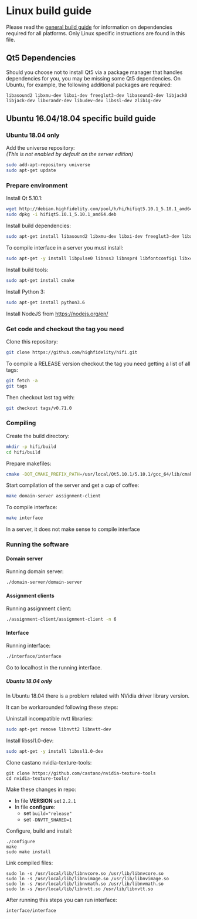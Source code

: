 # Linux build guide

Please read the [general build guide](BUILD.md) for information on dependencies required for all platforms. Only Linux specific instructions are found in this file.

## Qt5 Dependencies

Should you choose not to install Qt5 via a package manager that handles dependencies for you, you may be missing some Qt5 dependencies. On Ubuntu, for example, the following additional packages are required:

    libasound2 libxmu-dev libxi-dev freeglut3-dev libasound2-dev libjack0 libjack-dev libxrandr-dev libudev-dev libssl-dev zlib1g-dev

## Ubuntu 16.04/18.04 specific build guide

### Ubuntu 18.04 only
Add the universe repository:  
_(This is not enabled by default on the server edition)_
```bash
sudo add-apt-repository universe
sudo apt-get update
```

### Prepare environment
Install Qt 5.10.1:
```bash
wget http://debian.highfidelity.com/pool/h/hi/hifiqt5.10.1_5.10.1_amd64.deb
sudo dpkg -i hifiqt5.10.1_5.10.1_amd64.deb
```

Install build dependencies:
```bash
sudo apt-get install libasound2 libxmu-dev libxi-dev freeglut3-dev libasound2-dev libjack0 libjack-dev libxrandr-dev libudev-dev libssl-dev zlib1g-dev
```

To compile interface in a server you must install:
```bash
sudo apt-get -y install libpulse0 libnss3 libnspr4 libfontconfig1 libxcursor1 libxcomposite1 libxtst6 libxslt1.1
```

Install build tools:
```bash
sudo apt-get install cmake
```

Install Python 3:
```bash
sudo apt-get install python3.6
```

Install NodeJS from https://nodejs.org/en/


### Get code and checkout the tag you need

Clone this repository:
```bash
git clone https://github.com/highfidelity/hifi.git
```

To compile a RELEASE version checkout the tag you need getting a list of all tags:
```bash
git fetch -a
git tags
```

Then checkout last tag with:
```bash
git checkout tags/v0.71.0
```

### Compiling

Create the build directory:
```bash
mkdir -p hifi/build
cd hifi/build
```

Prepare makefiles:
```bash
cmake -DQT_CMAKE_PREFIX_PATH=/usr/local/Qt5.10.1/5.10.1/gcc_64/lib/cmake ..
```

Start compilation of the server and get a cup of coffee:
```bash
make domain-server assignment-client
```

To compile interface:
```bash
make interface
```

In a server, it does not make sense to compile interface

### Running the software

#### Domain server

Running domain server:
```bash
./domain-server/domain-server
```

#### Assignment clients

Running assignment client:
```bash
./assignment-client/assignment-client -n 6
```

#### Interface

Running interface:
```bash
./interface/interface
```

Go to localhost in the running interface.

##### Ubuntu 18.04 only

In Ubuntu 18.04 there is a problem related with NVidia driver library version.

It can be workarounded following these steps:

Uninstall incompatible nvtt libraries:
```bash
sudo apt-get remove libnvtt2 libnvtt-dev
```

Install libssl1.0-dev:
```bash
sudo apt-get -y install libssl1.0-dev
```

Clone castano nvidia-texture-tools:
```
git clone https://github.com/castano/nvidia-texture-tools
cd nvidia-texture-tools/
```

Make these changes in repo:
* In file **VERSION** set `2.2.1`
* In file **configure**:
  * set `build="release"`
  * set `-DNVTT_SHARED=1`

Configure, build and install:
```
./configure
make
sudo make install
```

Link compiled files:
```
sudo ln -s /usr/local/lib/libnvcore.so /usr/lib/libnvcore.so
sudo ln -s /usr/local/lib/libnvimage.so /usr/lib/libnvimage.so
sudo ln -s /usr/local/lib/libnvmath.so /usr/lib/libnvmath.so
sudo ln -s /usr/local/lib/libnvtt.so /usr/lib/libnvtt.so
```

After running this steps you can run interface:
```
interface/interface
```
